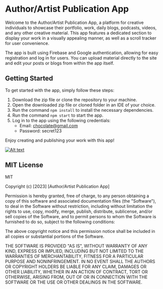 # Author/Artist Publication App
Welcome to the Author/Artist Publication App, a platform for creative individuals to showcase their portfolio, work, daily blogs, podcasts, videos, and any other creative material. This app features a dedicated section to display your work in a visually appealing manner, as well as a scroll tracker for user convenience.

The app is built using Firebase and Google authentication, allowing for easy registration and log in for users. You can upload material directly to the site and edit your posts or blogs from within the app itself.

## Getting Started
To get started with the app, simply follow these steps:

1. Download the zip file or clone the repository to your machine.
2. Open the downloaded zip file or cloned folder in an IDE of your choice.
3. Run the command `npm install` to install the necessary dependencies.
4. Run the command `npm start` to start the app.
5. Log in to the app using the following credentials:
   * Email: chocolate@gmail.com
   * Password: secret123

Enjoy creating and publishing your work with this app!

[![Alt text](https://cdn.loom.com/sessions/thumbnails/4c85e5e91bc04751aaaf454dab31c56d-with-play.gif)](https://www.loom.com/share/4c85e5e91bc04751aaaf454dab31c56d)



## MIT License
MIT

Copyright (c) [2023] [Author/Artist Publication App]

Permission is hereby granted, free of charge, to any person obtaining a copy
of this software and associated documentation files (the "Software"), to deal
in the Software without restriction, including without limitation the rights
to use, copy, modify, merge, publish, distribute, sublicense, and/or sell
copies of the Software, and to permit persons to whom the Software is
furnished to do so, subject to the following conditions:

The above copyright notice and this permission notice shall be included in all
copies or substantial portions of the Software.

THE SOFTWARE IS PROVIDED "AS IS", WITHOUT WARRANTY OF ANY KIND, EXPRESS OR
IMPLIED, INCLUDING BUT NOT LIMITED TO THE WARRANTIES OF MERCHANTABILITY,
FITNESS FOR A PARTICULAR PURPOSE AND NONINFRINGEMENT. IN NO EVENT SHALL THE
AUTHORS OR COPYRIGHT HOLDERS BE LIABLE FOR ANY CLAIM, DAMAGES OR OTHER
LIABILITY, WHETHER IN AN ACTION OF CONTRACT, TORT OR OTHERWISE, ARISING FROM,
OUT OF OR IN CONNECTION WITH THE SOFTWARE OR THE USE OR OTHER DEALINGS IN THE
SOFTWARE.
